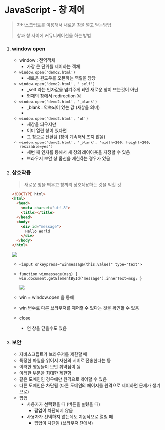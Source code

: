 # JavaScript - 창 제어

> 자바스크립트를 이용해서 새로운 창을 열고 닫는방법
>
> 창과 창 사이에 커뮤니케이션을 하는 방법

1. ### window open

   - window : 전역객체
     - 가장 큰 단위를 제어하는 객체
   - `window.open('demo2.html')`
     - 새로운 윈도우를 오픈하는 역할을 담당
   - `window.open('demo2.html', '_self')`
     - _self 라는 인자값을 넘겨주게 되면 새로운 창이 뜨는것이 아닌
     - 현재의 창에서 redirection 됨
   - `window.open('demo2.html', '_blank')`
     - _blank : 약속되어 있는 값 (새창을 의미)
     - <a target = "해당 값"/>
   - `window.open('demo2.html', 'ot')`
     - 새창을 띄우지만
     - 이미 열린 창이 있다면
     - 그 창으로 전환됨 (창이 계속해서 뜨지 않음)
   - `window.open('demo2.html', '_blank', 'width=200, height=200, resizable=yes')`
     - 세번 째 인자를 통해서 새 창의 레이아웃을 지정할 수 있음
     - 브라우저 보안 상 옵션을 제한하는 경우가 있음

2. ### 상호작용

   > 새로운 창을 띄우고 창끼리 상호작용하는 것을 익힐 것

   ```html
   <!DOCTYPE html>
   <html>
     <head>
       <meta charset="utf-8">
       <title></title>
     </head>
     <body>
       <div id="message">
         Hello World
       </div>
     </body>
   </html>

   ```

   ![](https://i.imgur.com/zLZbdPM.png)

   - `<input onkeypress="winmessage(this.value)" type="text">`

   - `function winmessage(msg) { win.document.getElementById('message').innerText=msg; }`

     ![](https://i.imgur.com/ZRvLCKF.gif)

   - win = window.open 을 통해

   - win 변수로 다른 브라우저를 제어할 수 있다는 것을 확인할 수 있음

   - close

     - 연 창을 닫을수도 있음

3. ### 보안

   - 자바스크립트가 브라우저를 제한할 때
   - 특정한 파일을 읽어서 자신의 서버로 전송한다는 등
   - 이러한 행동들이 보안 취약점이 됨
   - 이러한 부분을 최대한 제한함
   - 같은 도메인인 경우에만 원격으로 제어할 수 있음
   - 다른 도메인은 차단됨 (다른 도메인의 페이지를 원격으로 제어하면 문제가 생기므로)
   - 팝업
     - 사용자가 선택했을 때 (버튼을 눌렀을 때)
       - 팝업이 차단되지 않음
     - 사용자가 선택하지 않는데도 자동적으로 열릴 때
       - 팝업이 차단됨 (브라우저 단에서)
